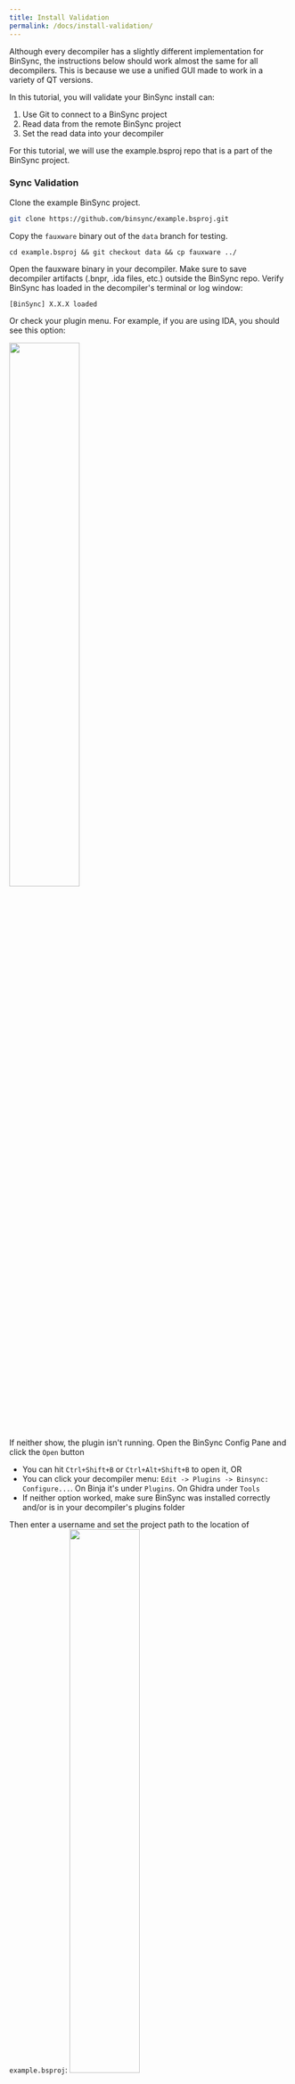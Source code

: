 ```yaml
---
title: Install Validation
permalink: /docs/install-validation/
---
```


Although every decompiler has a slightly different implementation for BinSync, the instructions below should work almost the same for all decompilers.
This is because we use a unified GUI made to work in a variety of QT versions. 

In this tutorial, you will validate your BinSync install can:
1. Use Git to connect to a BinSync project
2. Read data from the remote BinSync project
3. Set the read data into your decompiler 

For this tutorial, we will use the example.bsproj repo that is a part of the BinSync project. 

### Sync Validation 
Clone the example BinSync project.
```bash
git clone https://github.com/binsync/example.bsproj.git
```

Copy the `fauxware` binary out of the `data` branch for testing.
```
cd example.bsproj && git checkout data && cp fauxware ../
```

Open the fauxware binary in your decompiler. Make sure to save decompiler artifacts (.bnpr, .ida files, etc.) outside the BinSync repo. Verify BinSync has loaded in the decompiler's terminal or log window: 
```
[BinSync] X.X.X loaded
```
Or check your plugin menu. For example, if you are using IDA, you should see this option:

   <img src="/assets/img/binsync_idaplugin.png" width="50%" height="50%">

If neither show, the plugin isn't running. Open the BinSync Config Pane and click the `Open` button
 - You can hit `Ctrl+Shift+B` or `Ctrl+Alt+Shift+B` to open it, OR
 - You can click your decompiler menu: `Edit -> Plugins -> Binsync: Configure...`. On Binja it's under `Plugins`. On Ghidra under `Tools`
 - If neither option worked, make sure BinSync was installed correctly and/or is in your decompiler's plugins folder 

Then enter a username and set the project path to the location of `example.bsproj`:
   <img src="/assets/img/demo1.png" width="50%" height="50%">

(If you are running these instructions on a computer without internet, you may want to open the project settings group and select `Disable auto-push to remote`.) 

Verify your terminal or log says (with your username):
```bash
[BinSync]: Client has connected to sync repo with user: <username>.
```

If you are on angr-management or Ghidra this may be hidden. Instead, you should see a panel open with your username on the bottom right. If on Binary Ninja, open the log panel and make sure your log scope includes the Plugin Manager.

You should now see an Info Panel. Click on `Activity`, you can see other users' activities. You should also notice your username on the bottom right of the panel to be green or yellow (depending on whether you have permission to push to the test repo's remote):
   <img src="/assets/img/demo2.png" width="50%" height="50%">

Congrats, your BinSync seems to connect to a repo, and recognize you as a user.
Let's test pulling to verify you can actually do stuff with your install.

In your decompiler, click anywhere in the function `main` once. After a second or two you should notice on the Info Panel that the words on the bottom left say `main@0x40071d`. This is your context.

Now click on the `Context` tab, and right click on the user `mahaloz`. Click the `Sync` popup.
   <img src="/assets/img/demo3.png" width="50%" height="50%">

If everything works out, your decompilation should've changed for `main`. Now the function should be named
   `mahaloz_main`, and it should look something like:

```c
// ***
// This is a large comment in the header of
// the function! Thanks for using BinSync
// 
// - <3 mahaloz
// ***
char __cdecl mahaloz_main(int my_arg1, const char **my_arg2, int **my_arg3)
{
  int v4; // [rsp+1Ch] [rbp-24h] BYREF
  mahaloz_struct special_var; // [rsp+20h] [rbp-20h] BYREF
  char buf[16]; // [rsp+30h] [rbp-10h] BYREF

  buf[8] = 0;
  LOBYTE(special_var.s3) = 0;
  puts("Username: ");
  read(0, buf, 8uLL);                           // the username is likley read here
  read(0, &v4, 1uLL);
  puts("Password: ");
  read(0, &special_var, 8uLL);
  read(0, &v4, 1uLL);
  v4 = authenticate(buf, &special_var);
  if ( !v4 )
    rejected(buf);
  return sub_4006ED(buf);
}
```

Take note of the variable names & types, and the comments. This will look different per decompiler, but the symbols and types should line up for the most part.

For more general use, tips, and advice, see our [Use Guide](../fundamentals).
